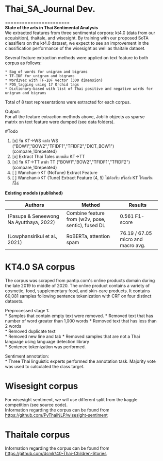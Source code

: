 # Thai_SA_Journal Dev.
=======================  
**State of the arts in Thai Sentimental Analysis**  
We extracted features from three sentimental corpora: kt4.0 (data from our acquisition), thaitale, and wisesight. By training with our proposed SoTA classifiers on the kt4.0 dataset, we expect to see an improvement in the classification performance of the wisesight as well as thaitale dataset.

Several feature extraction methods were applied on text feature to both corpus as follows:  

    * Bag of words for unigram and bigrams
    * TF-IDF for unigram and bigrams
    * Word2Vec with TF-IDF vector (300 dimension)
    * POS_tagging using 17 Orchid tags
    * Dictionary-based with list of Thai positive and negative words for unigram and bigrams
    
Total of 8 text representations were extracted for each corpus.  

Output:  
For all the feature extraction methods above, Joblib objects as sparse matrix on text feature were dumped (see data folders).  

#Todo
  1. [x] รัน KT->WS  ดาต้า WS  ("BOW1","BOW2","TFIDF1","TFIDF2","DICT_BOW1")   (compare_10repeated)
  2. [x] Extract Thai Tales แบบเดิม KT->TT
  3. [x] รัน KT->TT  ดาต้า TT   ("BOW1","BOW2","TFIDF1","TFIDF2")   (compare_10repeated)
  4. [ ] Wanchan->KT (NoTune)   Extract Feature
  5. [ ] Wanchan->KT (Tune)  Extract Feature
  (4, 5) ไม่ต้องรีบ หรือส่ง KT ให้ผมรัน ก็ได้


**Existing models (published)**

| Authors                                 | Method                                            | Results                             |
|-----------------------------------------|---------------------------------------------------|-------------------------------------|
| (Pasupa & Seneewong Na Ayutthaya, 2022) | Combine feature from (w2v, pose, sentic), fused DL | 0.561 F1-score                      |
| (Lowphansirikul et al., 2021)           | RoBERTa, attention spam                           | 76.19 / 67.05 micro and macro avg.  |



# KT4.0 SA corpus  

The corpus was scraped from pantip.com's online products domain during the late 2019 to middle of 2020. The online product contains a variety of cosmetic, food, supplementary food, and skin-care products. It contains 60,081 samples following sentence tokenization with CRF on four distinct datasets.     

Preprocessed stage 1:  
    * Samples that contain empty text were removed.
    * Removed text that has number of word greater than 1,000 words
    * Removed text that has less than 2 words  
    * Removed duplicate text  
    * Removed new line and tab
    * Removed samples that are not a Thai language using language detection library  
    * Sentence tokenization was performed.  

Sentiment annotation:  
    * Three Thai linguistic experts performed the annotation task. Majority vote was used to calculated the class target.  


# Wisesight corpus
For wisesight sentiment, we will use different split from the kaggle competition (see source code).  
Information regarding the corpus can be found from https://github.com/PyThaiNLP/wisesight-sentiment  

# Thaitale corpus   
Information regarding the corpus can be found from https://github.com/dsmlr/40-Thai-Children-Stories  
